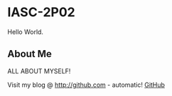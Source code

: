 # IASC-2P02

Hello World.

## About Me

ALL ABOUT MYSELF!

Visit my blog @ 
http://github.com - automatic!
[GitHub](http://github.com)

